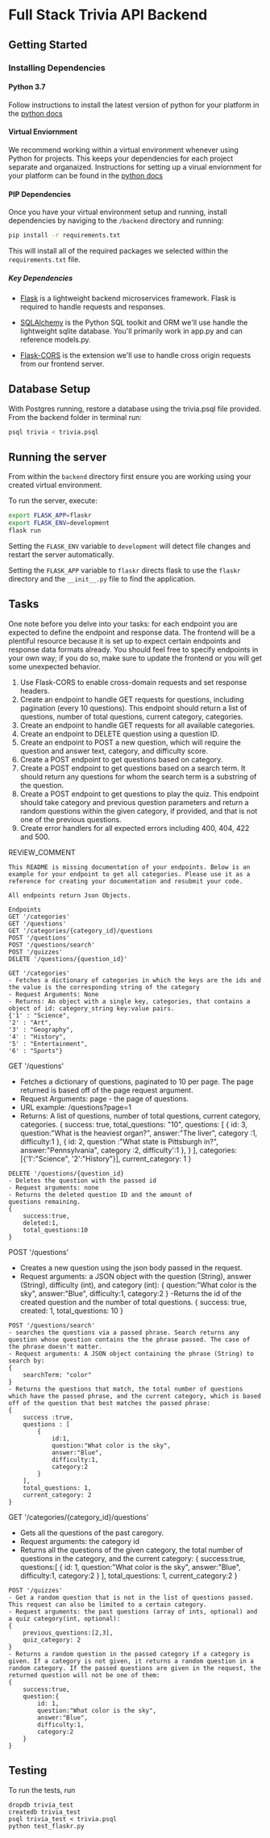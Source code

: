 # Full Stack Trivia API Backend

## Getting Started

### Installing Dependencies

#### Python 3.7

Follow instructions to install the latest version of python for your platform in the [python docs](https://docs.python.org/3/using/unix.html#getting-and-installing-the-latest-version-of-python)

#### Virtual Enviornment

We recommend working within a virtual environment whenever using Python for projects. This keeps your dependencies for each project separate and organaized. Instructions for setting up a virual enviornment for your platform can be found in the [python docs](https://packaging.python.org/guides/installing-using-pip-and-virtual-environments/)

#### PIP Dependencies

Once you have your virtual environment setup and running, install dependencies by naviging to the `/backend` directory and running:

```bash
pip install -r requirements.txt
```

This will install all of the required packages we selected within the `requirements.txt` file.

##### Key Dependencies

- [Flask](http://flask.pocoo.org/)  is a lightweight backend microservices framework. Flask is required to handle requests and responses.

- [SQLAlchemy](https://www.sqlalchemy.org/) is the Python SQL toolkit and ORM we'll use handle the lightweight sqlite database. You'll primarily work in app.py and can reference models.py. 

- [Flask-CORS](https://flask-cors.readthedocs.io/en/latest/#) is the extension we'll use to handle cross origin requests from our frontend server. 

## Database Setup
With Postgres running, restore a database using the trivia.psql file provided. From the backend folder in terminal run:
```bash
psql trivia < trivia.psql
```

## Running the server

From within the `backend` directory first ensure you are working using your created virtual environment.

To run the server, execute:

```bash
export FLASK_APP=flaskr
export FLASK_ENV=development
flask run
```

Setting the `FLASK_ENV` variable to `development` will detect file changes and restart the server automatically.

Setting the `FLASK_APP` variable to `flaskr` directs flask to use the `flaskr` directory and the `__init__.py` file to find the application. 

## Tasks

One note before you delve into your tasks: for each endpoint you are expected to define the endpoint and response data. The frontend will be a plentiful resource because it is set up to expect certain endpoints and response data formats already. You should feel free to specify endpoints in your own way; if you do so, make sure to update the frontend or you will get some unexpected behavior. 

1. Use Flask-CORS to enable cross-domain requests and set response headers. 
2. Create an endpoint to handle GET requests for questions, including pagination (every 10 questions). This endpoint should return a list of questions, number of total questions, current category, categories. 
3. Create an endpoint to handle GET requests for all available categories. 
4. Create an endpoint to DELETE question using a question ID. 
5. Create an endpoint to POST a new question, which will require the question and answer text, category, and difficulty score. 
6. Create a POST endpoint to get questions based on category. 
7. Create a POST endpoint to get questions based on a search term. It should return any questions for whom the search term is a substring of the question. 
8. Create a POST endpoint to get questions to play the quiz. This endpoint should take category and previous question parameters and return a random questions within the given category, if provided, and that is not one of the previous questions. 
9. Create error handlers for all expected errors including 400, 404, 422 and 500. 

REVIEW_COMMENT
```
This README is missing documentation of your endpoints. Below is an example for your endpoint to get all categories. Please use it as a reference for creating your documentation and resubmit your code. 

All endpoints return Json Objects. 

Endpoints
GET '/categories'
GET '/questions'
GET '/categories/{category_id}/questions
POST '/questions'
POST '/questions/search'
POST '/quizzes'
DELETE '/questions/{question_id}'

GET '/categories'
- Fetches a dictionary of categories in which the keys are the ids and the value is the corresponding string of the category
- Request Arguments: None
- Returns: An object with a single key, categories, that contains a object of id: category_string key:value pairs. 
{'1' : "Science",
'2' : "Art",
'3' : "Geography",
'4' : "History",
'5' : "Entertainment",
'6' : "Sports"}

```
GET '/questions'
 - Fetches a dictionary of questions, paginated to 10 per page. The page returned is based off of the page request argument.  
 - Request Arguments: page - the page of questions. 
 - URL example: /questions?page=1
 - Returns: A list of questions, number of total questions, current category, categories. 
 {
    success: true,
    total_questions: "10",
    questions: [
        {
            id: 3, 
            question:"What is the heaviest organ?",
            answer:"The liver",
            category :1,
            difficulty:1 
        },
        {
            id: 2, 
            question :"What state is Pittsburgh in?",
            answer:"Pennsylvania",
            category :2,
            difficulty':1 },
        }
    ],
    categories: [{'1':"Science", '2':"History"}],
    current_category: 1
}

```
DELETE '/questions/{question_id}
- Deletes the question with the passed id
- Request arguments: none
- Returns the deleted question ID and the amount of 
questions remaining.
{
    success:true,
    deleted:1,
    total_questions:10
}

```
POST '/questions'
- Creates a new question using the json body passed 
  in the request. 
- Request arguments: a JSON object with the question (String), answer (String), 
difficulty (int), and category (int):
{
    question:"What color is the sky",
    answer:"Blue",
    difficulty:1,
    category:2
}
-Returns the id of the created question and the number of total questions.
{
    success: true,
    created: 1,
    total_questions: 10
}

```
POST '/questions/search'
- searches the questions via a passed phrase. Search returns any question whose question contains the the phrase passed. The case of the phrase doesn't matter. 
- Request arguments: A JSON object containing the phrase (String) to search by:
{
    searchTerm: "color"
}
- Returns the questions that match, the total number of questions which have the passed phrase, and the current category, which is based off of the question that best matches the passed phrase:
{
    success :true, 
    questions : [
        {
            id:1,
            question:"What color is the sky",
            answer:"Blue", 
            difficulty:1,
            category:2
        }
    ],
    total_questions: 1,
    current_category: 2
}

```
GET '/categories/{category_id}/questions'
- Gets all the questions of the past caregory.
- Request arguments: the category id
- Returns all the questions of the given category, the total number of questions in the category, and the current category:
{
    success:true,
    questions:[
        {
            id: 1,
            question:"What color is the sky",
            answer:"Blue", 
            difficulty:1,
            category:2
        }
    ],
    total_questions: 1,
    current_category:2
}  

```
POST '/quizzes'
- Get a random question that is not in the list of questions passed. This request can also be limited to a certain category.
- Request arguments: the past questions (array of ints, optional) and a quiz category(int, optional):
{
    previous_questions:[2,3],
    quiz_category: 2
} 
- Returns a random question in the passed category if a category is given. If a category is not given, it returns a random question in a random category. If the passed questions are given in the request, the returned question will not be one of them:
{
    success:true,
    question:{
        id: 1,
        question:"What color is the sky",
        answer:"Blue", 
        difficulty:1,
        category:2
    }
}  
```

## Testing
To run the tests, run
```
dropdb trivia_test
createdb trivia_test
psql trivia_test < trivia.psql
python test_flaskr.py
```